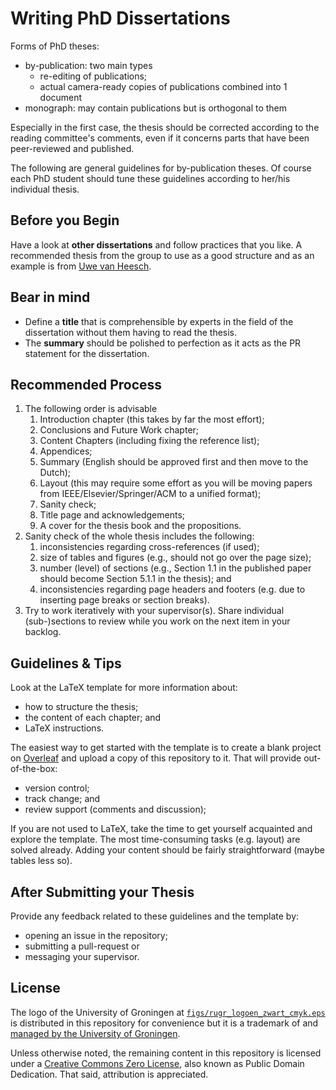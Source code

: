 # Writing PhD Dissertations

Forms of PhD theses:
- by-publication: two main types
  - re-editing of publications;
  - actual camera-ready copies of publications combined into 1 document
- monograph: may contain publications but is orthogonal to them

Especially in the first case, the thesis should be corrected
according to the reading committee's comments, even if it concerns parts
that have been peer-reviewed and published.

The following are general guidelines for by-publication theses.
Of course each PhD student should tune these guidelines
according to her/his individual thesis.

## Before you Begin

Have a look at **other dissertations** and follow practices that you like.
A recommended thesis from the group to use as a good structure and as an example
is from [Uwe van Heesch](https://research.rug.nl/en/publications/architecture-decisions-the-next-step).

## Bear in mind

- Define a **title** that is comprehensible by experts in the field
  of the dissertation without them having to read the thesis.
- The **summary** should be polished to perfection as it acts
  as the PR statement for the dissertation.

## Recommended Process

1. The following order is advisable
   1. Introduction chapter (this takes by far the most effort);
   2. Conclusions and Future Work chapter;
   3. Content Chapters (including fixing the reference list);
   4. Appendices;
   5. Summary (English should be approved first and then move to the Dutch);
   6. Layout (this may require some effort as you will be moving papers
      from IEEE/Elsevier/Springer/ACM to a unified format);
   7. Sanity check;
   8. Title page and acknowledgements;
   9. A cover for the thesis book and the propositions.
2. Sanity check of the whole thesis includes the following:
   1. inconsistencies regarding cross-references (if used);
   2. size of tables and figures (e.g., should not go over the page size);
   3. number (level) of sections (e.g., Section 1.1 in the published paper
      should become Section 5.1.1 in the thesis); and
   4. inconsistencies regarding page headers and footers
      (e.g. due to inserting page breaks or section breaks).
3. Try to work iteratively with your supervisor(s).
   Share individual (sub-)sections to review
   while you work on the next item in your backlog.

## Guidelines \& Tips

Look at the LaTeX template for more information about:
- how to structure the thesis;
- the content of each chapter; and
- LaTeX instructions.

The easiest way to get started with the template
is to create a blank project on [Overleaf](https://overleaf.com/)
and upload a copy of this repository to it.
That will provide out-of-the-box:
- version control;
- track change; and
- review support (comments and discussion);

If you are not used to LaTeX, take the time to get yourself acquainted
and explore the template. The most time-consuming tasks (e.g. layout)
are solved already. Adding your content should be fairly straightforward
(maybe tables less so).

## After Submitting your Thesis

Provide any feedback related to these guidelines and the template by:
- opening an issue in the repository;
- submitting a pull-request or
- messaging your supervisor.

## License

The logo of the University of Groningen at [`figs/rugr_logoen_zwart_cmyk.eps`](figs/rugr_logoen_zwart_cmyk.eps) is distributed in this repository for convenience but it is a trademark of and [managed by the University of Groningen](https://www.rug.nl/about-ug/practical-matters/huisstijl/).

Unless otherwise noted, the remaining content in this repository is licensed under a [Creative Commons Zero License](https://creativecommons.org/publicdomain/zero/1.0/), also known as Public Domain Dedication. That said, attribution is appreciated.
